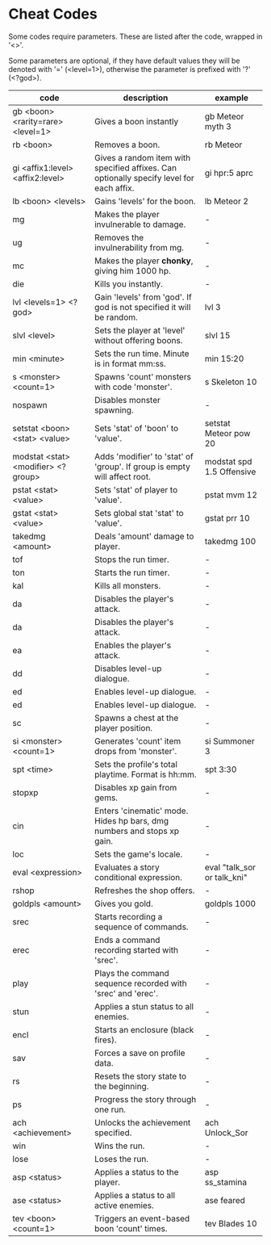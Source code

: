 # Cheat Codes

Some codes require parameters. These are listed after the code, wrapped in '<>'.

Some parameters are optional, if they have default values they will be denoted with '=' (<level=1>), otherwise the parameter is prefixed with '?' (<?god>).

| code                                  | description                                                                              | example                     | 
|---------------------------------------|------------------------------------------------------------------------------------------|-----------------------------|
| gb \<boon> \<rarity=rare> \<level=1>  | Gives a boon instantly                                                                   | gb Meteor myth 3            | 
| rb \<boon>                            | Removes a boon.                                                                          | rb Meteor                   | 
| gi \<affix1:level> \<affix2:level>    | Gives a random item with specified affixes. Can optionally specify level for each affix. | gi hpr:5 aprc               | 
| lb \<boon> \<levels>                  | Gains 'levels' for the boon.                                                             | lb Meteor 2                 | 
| mg                                    | Makes the player invulnerable to damage.                                                 | -                           | 
| ug                                    | Removes the invulnerability from mg.                                                     | -                           | 
| mc                                    | Makes the player **chonky**, giving him 1000 hp.                                         | -                           | 
| die                                   | Kills you instantly.                                                                     | -                           | 
| lvl \<levels=1> \<?god>               | Gain 'levels' from 'god'. If god is not specified it will be random.                     | lvl 3                       | 
| slvl \<level>                         | Sets the player at 'level' without offering boons.                                       | slvl 15                     | 
| min \<minute>                         | Sets the run time. Minute is in format mm:ss.                                            | min 15:20                   | 
| s \<monster> \<count=1>               | Spawns 'count' monsters with code 'monster'.                                             | s Skeleton 10               | 
| nospawn                               | Disables monster spawning.                                                               | -                           | 
| setstat \<boon> \<stat> \<value>      | Sets 'stat' of 'boon' to 'value'.                                                        | setstat Meteor pow 20       | 
| modstat \<stat> \<modifier> \<?group> | Adds 'modifier' to 'stat' of 'group'. If group is empty will affect root.                | modstat spd 1.5 Offensive   | 
| pstat \<stat> \<value>                | Sets 'stat' of player to 'value'.                                                        | pstat mvm 12                | 
| gstat \<stat> \<value>                | Sets global stat 'stat' to 'value'.                                                      | gstat prr 10                | 
| takedmg \<amount>                     | Deals 'amount' damage to player.                                                         | takedmg 100                 | 
| tof                                   | Stops the run timer.                                                                     | -                           | 
| ton                                   | Starts the run timer.                                                                    | -                           | 
| kal                                   | Kills all monsters.                                                                      | -                           | 
| da                                    | Disables the player's attack.                                                            | -                           | 
| da                                    | Disables the player's attack.                                                            | -                           | 
| ea                                    | Enables the player's attack.                                                             | -                           | 
| dd                                    | Disables level-up dialogue.                                                              | -                           | 
| ed                                    | Enables level-up dialogue.                                                               | -                           | 
| ed                                    | Enables level-up dialogue.                                                               | -                           | 
| sc                                    | Spawns a chest at the player position.                                                   | -                           | 
| si \<monster> \<count=1>              | Generates 'count' item drops from 'monster'.                                             | si Summoner 3               | 
| spt \<time>                           | Sets the profile's total playtime. Format is hh:mm.                                      | spt 3:30                    | 
| stopxp                                | Disables xp gain from gems.                                                              | -                           | 
| cin                                   | Enters 'cinematic' mode. Hides hp bars, dmg numbers and stops xp gain.                   | -                           | 
| loc                                   | Sets the game's locale.                                                                  | -                           | 
| eval \<expression>                    | Evaluates a story conditional expression.                                                | eval "talk_sor or talk_kni" | 
| rshop                                 | Refreshes the shop offers.                                                               | -                           | 
| goldpls \<amount>                     | Gives you gold.                                                                          | goldpls 1000                | 
| srec                                  | Starts recording a sequence of commands.                                                 | -                           | 
| erec                                  | Ends a command recording started with 'srec'.                                            | -                           | 
| play                                  | Plays the command sequence recorded with 'srec' and 'erec'.                              | -                           | 
| stun                                  | Applies a stun status to all enemies.                                                    | -                           | 
| encl                                  | Starts an enclosure (black fires).                                                       | -                           | 
| sav                                   | Forces a save on profile data.                                                           | -                           | 
| rs                                    | Resets the story state to the beginning.                                                 | -                           | 
| ps                                    | Progress the story through one run.                                                      | -                           | 
| ach \<achievement>                    | Unlocks the achievement specified.                                                       | ach Unlock_Sor              | 
| win                                   | Wins the run.                                                                            | -                           | 
| lose                                  | Loses the run.                                                                           | -                           | 
| asp \<status>                         | Applies a status to the player.                                                          | asp ss_stamina              | 
| ase \<status>                         | Applies a status to all active enemies.                                                  | ase feared                  | 
| tev \<boon> \<count=1>                | Triggers an event-based boon 'count' times.                                              | tev Blades 10               | 
